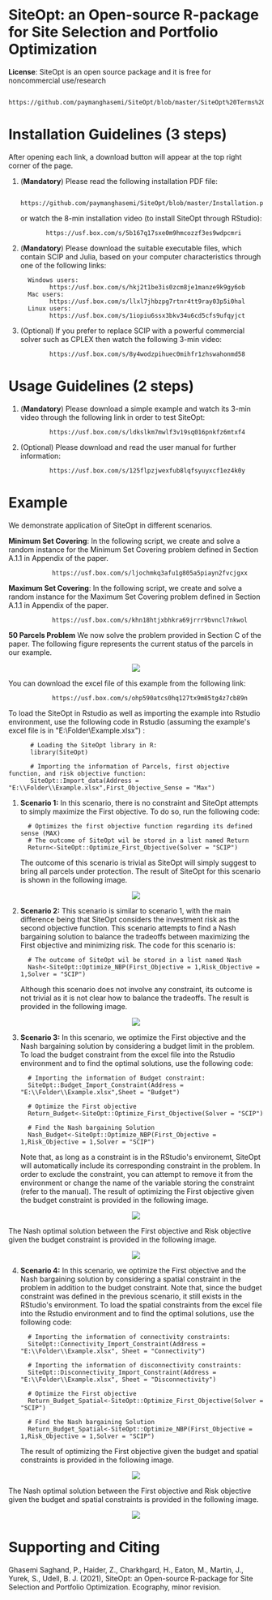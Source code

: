 # SiteOpt: an Open-source R-package for Site Selection and Portfolio Optimization
**License**:  SiteOpt is an open source package and it is free for noncommercial use/research 

               https://github.com/paymanghasemi/SiteOpt/blob/master/SiteOpt%20Terms%20and%20Conditions.pdf

 
# Installation Guidelines (3 steps)
After opening each link, a download button will appear at the top right corner of the page.

1.  (**Mandatory**) Please read the following installation PDF file:

              https://github.com/paymanghasemi/SiteOpt/blob/master/Installation.pdf
     
       or watch the 8-min installation video (to install SiteOpt through RStudio):

               https://usf.box.com/s/5b167q17sxe0m9hmcozzf3es9wdpcmri 

  

2.  (**Mandatory**) Please download the suitable executable files, which contain SCIP and Julia, based on your computer characteristics through one of the following links: 

          Windows users: 
                https://usf.box.com/s/hkj2t1be3is0zcm8je1manze9k9gy6ob 
          Mac users:
                https://usf.box.com/s/llxl7jhbzpg7rtnr4tt9ray03p5i0hal 
          Linux users:
                https://usf.box.com/s/1iopiu6ssx3bkv34u6cd5cfs9ufqyjct  
3.  (Optional) If you prefer to replace SCIP with a powerful commercial solver such as CPLEX then watch the following 3-min video:  

                https://usf.box.com/s/8y4wodzpihuec0mihfr1zhswahonmd58 

# Usage Guidelines (2 steps)

1.  (**Mandatory**) Please download a simple example and watch its 3-min video through the following link in order to test SiteOpt: 

                https://usf.box.com/s/ldkslkm7mwlf3v19sq016pnkfz6mtxf4 

 

2.  (Optional) Please download and read the user manual for further information: 

                https://usf.box.com/s/125flpzjwexfub8lqfsyuyxcf1ez4k0y 
                
                
# Example
We  demonstrate  application  of  SiteOpt in different scenarios.

**Minimum Set Covering**: In the following script, we create and solve a random instance for the Minimum Set Covering problem defined in Section A.1.1 in Appendix of the paper.
                
                https://usf.box.com/s/ljochmkq3afu1g805a5piayn2fvcjgxx

**Maximum Set Covering**: In the following script, we create and solve a random instance for the Maximum Set Covering problem defined in Section A.1.1 in Appendix of the paper.

                https://usf.box.com/s/khn18htjxbhkra69jrrr9bvncl7nkwol

**50 Parcels Problem** We now solve the problem provided in Section C of the paper. The following figure represents the current status of the parcels in our example.

<p align="center">
  <img src="images/Initial.jpg">
</p>

You can download the excel file of this example from the following link:
                
                https://usf.box.com/s/ohp590atcs0hq127tx9m85tg4z7cb89n
                
To load the SiteOpt in Rstudio as well as importing the example into Rstudio environment, use the following code in Rstudio (assuming the example's excel file is in "E:\Folder\Example.xlsx") :

          # Loading the SiteOpt library in R:
          library(SiteOpt)

          # Importing the information of Parcels, first objective function, and risk objective function:
          SiteOpt::Import_data(Address = "E:\\Folder\\Example.xlsx",First_Objective_Sense = "Max")

1.  **Scenario 1:** In this scenario, there is no constraint and SiteOpt attempts to simply maximize the First objective. To do so, run the following code:
              
          # Optimizes the first objective function regarding its defined sense (MAX)
          # The outcome of SiteOpt wil be stored in a list named Return
          Return<-SiteOpt::Optimize_First_Objective(Solver = "SCIP")

    The outcome of this scenario is trivial as SiteOpt will simply suggest to bring all parcels under protection. The result of SiteOpt for this scenario is shown in the           following image.

<p align="center">
  <img src="images/Return.jpg">
</p>

2.  **Scenario 2:** This scenario is similar to scenario 1, with the main difference being that SiteOpt considers the investment risk as the second objective function. 
    This scenario attempts to find a Nash bargaining solution to balance the tradeoffs between maximizing the First objective and minimizing risk. The code for this scenario is:
          
          # The outcome of SiteOpt wil be stored in a list named Nash
          Nash<-SiteOpt::Optimize_NBP(First_Objective = 1,Risk_Objective = 1,Solver = "SCIP")

    Although this scenario does not involve any constraint, its outcome is not trivial as it is not clear how to balance the tradeoffs. The result is provided in the following image.

<p align="center">
  <img src="images/Nash.jpg">
</p>

3.  **Scenario 3:** In this scenario, we optimize the First objective and the Nash bargaining solution by considering a budget limit in the problem. To load the budget constraint from the excel file into the Rstudio environment and to find the optimal solutions, use the following code:


          # Importing the information of Budget constraint:
          SiteOpt::Budget_Import_Constraint(Address = "E:\\Folder\\Example.xlsx",Sheet = "Budget")

          # Optimize the First objective
          Return_Budget<-SiteOpt::Optimize_First_Objective(Solver = "SCIP")
          
          # Find the Nash bargaining Solution
          Nash_Budget<-SiteOpt::Optimize_NBP(First_Objective = 1,Risk_Objective = 1,Solver = "SCIP")
          
    Note that, as long as a constraint is in the RStudio's environemt, SiteOpt will automatically include its corresponding constraint in the problem. In order to exclude the constraint, you can attempt to remove it from the environment or change the name of the variable storing the constraint (refer to the manual). The result of optimizing the First objective given the budget constraint is provided in the following image.
<p align="center">
  <img src="images/Return_Budget.jpg">
</p>
        
   The Nash optimal solution between the First objective and Risk objective given the budget constraint is provided in the following image.

<p align="center">
  <img src="images/Nash_Budget.jpg">
</p>

4.  **Scenario 4:** In this scenario, we optimize the First objective and the Nash bargaining solution by considering a spatial constraint in the problem in addition to the budget constraint. Note that, since the budget constraint was defined in the previous scenario, it still exists in the RStudio's environment. To load the spatial constraints from the excel file into the Rstudio environment and to find the optimal solutions, use the following code:


          # Importing the information of connectivity constraints:
          SiteOpt::Connectivity_Import_Constraint(Address = "E:\\Folder\\Example.xlsx", Sheet = "Connectivity")

          # Importing the information of disconnectivity constraints:
          SiteOpt::Disconnectivity_Import_Constraint(Address = "E:\\Folder\\Example.xlsx", Sheet = "Disconnectivity")

          # Optimize the First objective
          Return_Budget_Spatial<-SiteOpt::Optimize_First_Objective(Solver = "SCIP")
          
          # Find the Nash bargaining Solution
          Return_Budget_Spatial<-SiteOpt::Optimize_NBP(First_Objective = 1,Risk_Objective = 1,Solver = "SCIP")
          
    The result of optimizing the First objective given the budget and spatial constraints is provided in the following image.
<p align="center">
  <img src="images/Return_Budget_Spatial.jpg">
</p>
        
   The Nash optimal solution between the First objective and Risk objective given the budget and spatial constraints is provided in the following image.

<p align="center">
  <img src="images/Nash_Budget_Spatial.jpg">
</p>

# Supporting and Citing

Ghasemi Saghand, P., Haider, Z., Charkhgard, H., Eaton, M., Martin, J., Yurek, S., Udell, B. J. (2021),  SiteOpt: an Open-source R-package for Site Selection and Portfolio Optimization. Ecography, minor revision.
